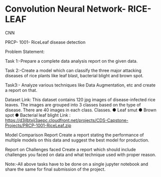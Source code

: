 # Convolution Neural Network- RICE-LEAF
CNN

PRCP- 1001- RiceLeaf disease detection

Problem Statement:

Task 1:-Prepare a complete data analysis report on the given data.

Task 2:-Create a model which can classify the three major attacking diseases of rice plants like leaf blast, bacterial blight and brown spot.

Task3:- Analyze various techniques like Data Augmentation, etc and create a report on that.


Dataset Link:
This dataset contains 120 jpg images of disease-infected rice leaves. The images are grouped into 3 classes based on the type of disease. There are 40 images in each class.
Classes.
●	Leaf smut
●	Brown spot
●	Bacterial leaf blight
Link : https://d3ilbtxij3aepc.cloudfront.net/projects/CDS-Capstone-Projects/PRCP-1001-RiceLeaf.zip

Model Comparison Report
Create a report stating the performance of multiple models on this data and suggest the best model for production.

Report on Challenges faced
Create a report which should include challenges you faced on data and what technique used with proper reason.

Note:-All above tasks have to be done on a single jupyter notebook and share the same for final submission of the project.
